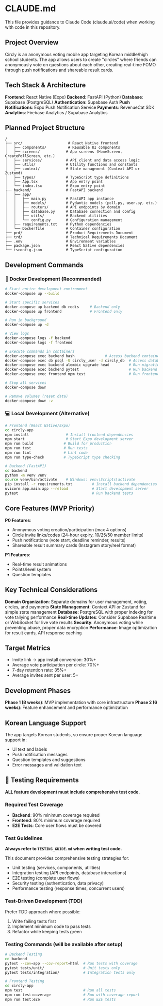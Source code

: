 # CLAUDE.md

This file provides guidance to Claude Code (claude.ai/code) when working with code in this repository.

## Project Overview

Circly is an anonymous voting mobile app targeting Korean middle/high school students. The app allows users to create "circles" where friends can anonymously vote on questions about each other, creating real-time FOMO through push notifications and shareable result cards.

## Tech Stack & Architecture

**Frontend**: React Native (Expo)
**Backend**: FastAPI (Python)
**Database**: Supabase (PostgreSQL)
**Authentication**: Supabase Auth
**Push Notifications**: Expo Push Notification Service
**Payments**: RevenueCat SDK
**Analytics**: Firebase Analytics / Supabase Analytics

## Planned Project Structure

```
/
├── src/                     # React Native frontend
│   ├── components/          # Reusable UI components
│   ├── screens/            # App screens (HomeScreen, CreatePollScreen, etc.)
│   ├── services/           # API client and data access logic
│   ├── utils/              # Utility functions and constants
│   ├── context/            # State management (Context API or Zustand)
│   ├── types/              # TypeScript type definitions
│   ├── App.tsx             # App entry point
│   └── index.tsx           # Expo entry point
├── backend/                # FastAPI backend
│   ├── app/
│   │   ├── main.py         # FastAPI app instance
│   │   ├── models/         # Pydantic models (poll.py, user.py, etc.)
│   │   ├── routers/        # API endpoints by domain
│   │   ├── database.py     # Database connection and config
│   │   ├── utils/          # Backend utilities
│   │   └── config.py       # Configuration management
│   ├── requirements.txt    # Python dependencies
│   └── Dockerfile          # Container configuration
├── prd/                    # Product Requirements Document
├── trd/                    # Technical Requirements Document
├── .env                    # Environment variables
├── package.json            # React Native dependencies
└── tsconfig.json           # TypeScript configuration
```

## Development Commands

### 🐳 Docker Development (Recommended)

```bash
# Start entire development environment
docker-compose up --build

# Start specific services
docker-compose up backend db redis     # Backend only
docker-compose up frontend             # Frontend only

# Run in background
docker-compose up -d

# View logs
docker-compose logs -f backend
docker-compose logs -f frontend

# Execute commands in containers
docker-compose exec backend bash              # Access backend container
docker-compose exec db psql -U circly_user -d circly_db  # Access database
docker-compose exec backend alembic upgrade head         # Run migrations
docker-compose exec backend pytest                       # Run backend tests
docker-compose exec frontend npm test                    # Run frontend tests

# Stop all services
docker-compose down

# Remove volumes (reset data)
docker-compose down -v
```

### 💻 Local Development (Alternative)

```bash
# Frontend (React Native/Expo)
cd circly-app
npm install                 # Install frontend dependencies
npm start                   # Start Expo development server
npm run build              # Build for production
npm run test               # Run tests
npm run lint               # Lint code
npm run type-check         # TypeScript type checking

# Backend (FastAPI)
cd backend
python -m venv venv
source venv/bin/activate    # Windows: venv\Scripts\activate
pip install -r requirements.txt         # Install backend dependencies
uvicorn app.main:app --reload           # Start development server
pytest                                  # Run backend tests
```

## Core Features (MVP Priority)

**P0 Features**:
- Anonymous voting creation/participation (max 4 options)
- Circle invite links/codes (24-hour expiry, 10/25/50 member limits)
- Push notifications (vote start, deadline reminder, results)
- Shareable result summary cards (Instagram story/reel format)

**P1 Features**:
- Real-time result animations
- Points/level system
- Question templates

## Key Technical Considerations

**Domain Organization**: Separate domains for user management, voting, circles, and payments
**State Management**: Context API or Zustand for simple state management
**Database**: PostgreSQL with proper indexing for vote tallying performance
**Real-time Updates**: Consider Supabase Realtime or WebSocket for live vote results
**Security**: Anonymous voting while preventing abuse, proper data encryption
**Performance**: Image optimization for result cards, API response caching

## Target Metrics

- Invite link → app install conversion: 30%+
- Average vote participation per circle: 70%+
- 7-day retention rate: 35%+
- Average invites sent per user: 5+

## Development Phases

**Phase 1 (8 weeks)**: MVP implementation with core infrastructure
**Phase 2 (6 weeks)**: Feature enhancement and performance optimization

## Korean Language Support

The app targets Korean students, so ensure proper Korean language support in:
- UI text and labels
- Push notification messages
- Question templates and suggestions
- Error messages and validation text

## 🧪 Testing Requirements

**ALL feature development must include comprehensive test code.**

### Required Test Coverage
- **Backend**: 90% minimum coverage required
- **Frontend**: 80% minimum coverage required
- **E2E Tests**: Core user flows must be covered

### Test Guidelines
**Always refer to `TESTING_GUIDE.md` when writing test code.**

This document provides comprehensive testing strategies for:
- Unit testing (services, components, utilities)
- Integration testing (API endpoints, database interactions)
- E2E testing (complete user flows)
- Security testing (authentication, data privacy)
- Performance testing (response times, concurrent users)

### Test-Driven Development (TDD)
Prefer TDD approach where possible:
1. Write failing tests first
2. Implement minimum code to pass tests
3. Refactor while keeping tests green

### Testing Commands (will be available after setup)
```bash
# Backend Testing
cd backend
pytest --cov=app --cov-report=html  # Run tests with coverage
pytest tests/unit/                  # Unit tests only
pytest tests/integration/           # Integration tests only

# Frontend Testing  
cd circly-app
npm test                            # Run all tests
npm run test:coverage               # Run with coverage report
npm run test:e2e                    # Run E2E tests
```